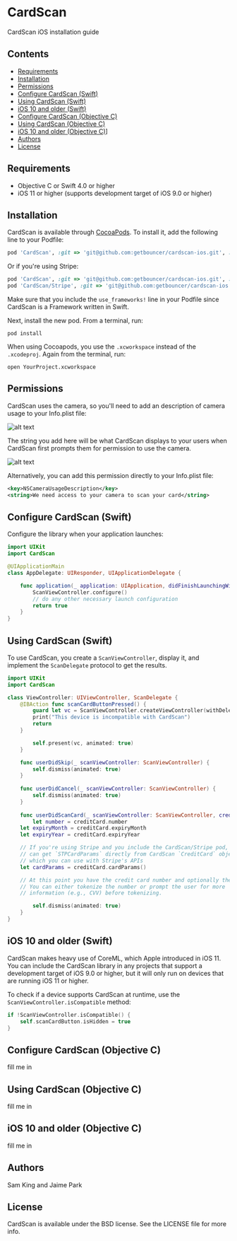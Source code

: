 # CardScan

CardScan iOS installation guide

## Contents

* [Requirements](#requirements)
* [Installation](#installation)
* [Permissions](#permissions)
* [Configure CardScan (Swift)](#configure-cardscan-swift)
* [Using CardScan (Swift)](#using-cardscan-swift)
* [iOS 10 and older (Swift)](#ios-10-and-older-swift)
* [Configure CardScan (Objective C)](#configure-cardscan-objective-c)
* [Using CardScan (Objective C)](#using-cardscan-objective-c)
* [iOS 10 and older (Objective C)](#ios-10-and-older-objective-c)]
* [Authors](#authors)
* [License](#license)

## Requirements

* Objective C or Swift 4.0 or higher
* iOS 11 or higher (supports development target of iOS 9.0 or higher)

## Installation

CardScan is available through [CocoaPods](https://cocoapods.org). To install
it, add the following line to your Podfile:

```ruby
pod 'CardScan', :git => 'git@github.com:getbouncer/cardscan-ios.git', :tag => '1.0.4034'
```

Or if you're using Stripe:

```ruby
pod 'CardScan', :git => 'git@github.com:getbouncer/cardscan-ios.git', :tag => '1.0.4034'
pod 'CardScan/Stripe', :git => 'git@github.com:getbouncer/cardscan-ios.git', :tag => '1.0.4034'
```

Make sure that you include the `use_frameworks!` line in your Podfile
since CardScan is a Framework written in Swift.

Next, install the new pod. From a terminal, run:

```
pod install
```

When using Cocoapods, you use the `.xcworkspace` instead of the
`.xcodeproj`. Again from the terminal, run:

```
open YourProject.xcworkspace
```

## Permissions

CardScan uses the camera, so you'll need to add an description of
camera usage to your Info.plist file:

![alt text](https://github.com/getbouncer/cardscan-ios/raw/master/Info.plist.camera.png "Info.plist")

The string you add here will be what CardScan displays to your users
when CardScan first prompts them for permission to use the camera.

![alt text](https://github.com/getbouncer/cardscan-ios/raw/master/camera_prompt.png "Camera prompt")

Alternatively, you can add this permission directly to your Info.plist
file:

```xml
<key>NSCameraUsageDescription</key>
<string>We need access to your camera to scan your card</string>
```

## Configure CardScan (Swift)

Configure the library when your application launches:

```swift
import UIKit
import CardScan

@UIApplicationMain
class AppDelegate: UIResponder, UIApplicationDelegate {

    func application(_ application: UIApplication, didFinishLaunchingWithOptions launchOptions: [UIApplicationLaunchOptionsKey: Any]?) -> Bool {
    	ScanViewController.configure() 
        // do any other necessary launch configuration
        return true
    }
}
```

## Using CardScan (Swift)

To use CardScan, you create a `ScanViewController`, display it, and
implement the `ScanDelegate` protocol to get the results.

```swift
import UIKit
import CardScan

class ViewController: UIViewController, ScanDelegate {
    @IBAction func scanCardButtonPressed() {
        guard let vc = ScanViewController.createViewController(withDelegate: self) else {
	    print("This device is incompatible with CardScan")
	    return
	}

        self.present(vc, animated: true)
    }

    func userDidSkip(_ scanViewController: ScanViewController) {
        self.dismiss(animated: true)
    }
    
    func userDidCancel(_ scanViewController: ScanViewController) {
        self.dismiss(animated: true)
    }
    
    func userDidScanCard(_ scanViewController: ScanViewController, creditCard: CreditCard) {
    	let number = creditCard.number
	let expiryMonth = creditCard.expiryMonth
	let expiryYear = creditCard.expiryYear

	// If you're using Stripe and you include the CardScan/Stripe pod, you
  	// can get `STPCardParams` directly from CardScan `CreditCard` objects,
	// which you can use with Stripe's APIs
	let cardParams = creditCard.cardParams()

	// At this point you have the credit card number and optionally the expiry.
	// You can either tokenize the number or prompt the user for more
	// information (e.g., CVV) before tokenizing.

        self.dismiss(animated: true)
    }
}
```

## iOS 10 and older (Swift)

CardScan makes heavy use of CoreML, which Apple introduced in iOS
11. You can include the CardScan library in any projects that support
a development target of iOS 9.0 or higher, but it will only run on
devices that are running iOS 11 or higher.

To check if a device supports CardScan at runtime, use the
`ScanViewController.isCompatible` method:

```swift
if !ScanViewController.isCompatible() {
    self.scanCardButton.isHidden = true
}
```

## Configure CardScan (Objective C)
fill me in

## Using CardScan (Objective C)
fill me in

## iOS 10 and older (Objective C)
fill me in

## Authors

Sam King and Jaime Park

## License

CardScan is available under the BSD license. See the LICENSE file for more info.
